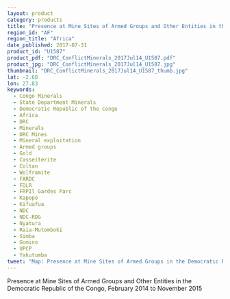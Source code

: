 ```yaml
---
layout: product
category: products
title: "Presence at Mine Sites of Armed Groups and Other Entities in the Democratic Republic of the Congo"
region_id: "AF"
region_title: "Africa" 
date_published: 2017-07-31
product_id: "U1587"
product_pdf: "DRC_ConflictMinerals_2017Jul14_U1587.pdf"
product_jpg: "DRC_ConflictMinerals_2017Jul14_U1587.jpg"
thumbnail: "DRC_ConflictMinerals_2017Jul14_U1587_thumb.jpg"
lat: -2.68
lon: 27.83
keywords:
  - Congo Minerals
  - State Department Minerals
  - Democratic Republic of the Congo
  - Africa
  - DRC
  - Minerals
  - DRC Mines
  - Mineral exploitation
  - Armed groups
  - Gold
  - Casseiterite
  - Coltan
  - Wolframite
  - FARDC
  - FDLR
  - FRPIl Gardes Parc
  - Kapopo
  - Kifuafua
  - NDC
  - NDC-RDG
  - Nyatura
  - Raia-Mutomboki
  - Simba
  - Gomino
  - UPCP
  - Yakutumba
tweet: "Map: Presence at Mine Sites of Armed Groups in the Democratic Republic of the Congo"
---
```

Presence at Mine Sites of Armed Groups and Other Entities in the Democratic Republic of the Congo, February 2014 to November 2015
